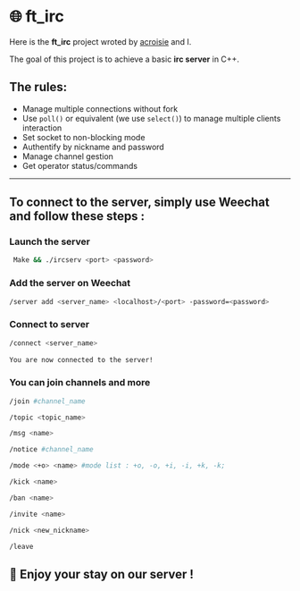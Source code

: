 # 🌐 ft_irc

Here is the **ft_irc** project wroted by [acroisie](https://github.com/acroisie) and I.

The goal of this project is to achieve a basic **irc server** in C++.

## The rules:

* Manage multiple connections without fork
* Use `poll()` or equivalent (we use `select()`) to manage multiple clients interaction
* Set socket to non-blocking mode
* Authentify by nickname and password
* Manage channel gestion
* Get operator status/commands

---

## To connect to the server, simply use Weechat and follow these steps :

### Launch the server  
```bash
 Make && ./ircserv <port> <password>
```

### Add the server  on Weechat
```bash
/server add <server_name> <localhost>/<port> -password=<password>
```
### Connect to server  
```bash
/connect <server_name>
  
You are now connected to the server!
```
### You can join channels and more
```bash
/join #channel_name

/topic <topic_name>

/msg <name>

/notice #channel_name

/mode <+o> <name> #mode list : +o, -o, +i, -i, +k, -k;

/kick <name>

/ban <name>

/invite <name>

/nick <new_nickname>

/leave
```
## 💬 Enjoy your stay on our server !
